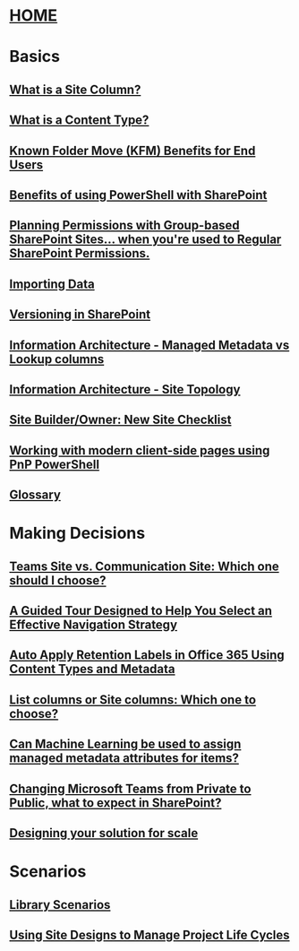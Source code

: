 # [HOME](community.yml)

# Basics

## [What is a Site Column?](what-is-site-column.md)
## [What is a Content Type?](what-is-content-type.md)
## [Known Folder Move (KFM) Benefits for End Users](known-folder-move-benefits-for-enduser.md)
## [Benefits of using PowerShell with SharePoint](benefits-of-using-powershell-with-sharepoint.md)
## [Planning Permissions with Group-based SharePoint Sites... when you're used to Regular SharePoint Permissions.](permission-model-diferences.md)
## [Importing Data](importing-data.md)
## [Versioning in SharePoint](versioning-basics-best-practices.md)
## [Information Architecture - Managed Metadata vs Lookup columns](information-architecture-managed-metadata-vs-lookup-column.md)
## [Information Architecture - Site Topology](information-architecture-site-topology.md)
## [Site Builder/Owner: New Site Checklist](new-site-checklist.md)
## [Working with modern client-side pages using PnP PowerShell](working-with-modern-clientside-pages-using-pnp-powershell.md)
## [Glossary](glossary.md)

# Making Decisions

## [Teams Site vs. Communication Site: Which one should I choose?](team-site-or-communication-site.md)
## [A Guided Tour Designed to Help You Select an Effective Navigation Strategy](select-an-effective-navigation-strategy.md)
## [Auto Apply Retention Labels in Office 365 Using Content Types and Metadata](auto-apply-retention-labels-in-office-365-using-content-types-and-metadata.md)
## [List columns or Site columns: Which one to choose?](list-column-or-site-column-which-one-to-choose.md)
## [Can Machine Learning be used to assign managed metadata attributes for items?](machine-learning-and-managed-metadata.md)
## [Changing Microsoft Teams from Private to Public, what to expect in SharePoint?](changing-microsoft-teams-from-private-to-public-what-to-expect-in-sharepoint.md)
## [Designing your solution for scale](designing-solution-for-scale.md)

# Scenarios

## [Library Scenarios](library-scenarios.md)
## [Using Site Designs to Manage Project Life Cycles](site-design-life-cycle.md)
